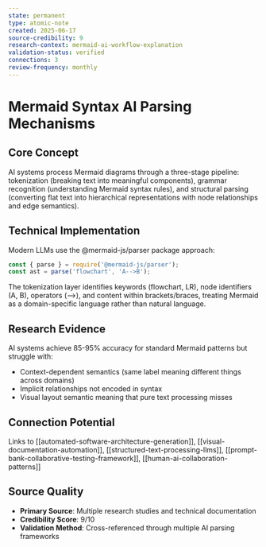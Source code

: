 ```yaml
---
state: permanent
type: atomic-note
created: 2025-06-17
source-credibility: 9
research-context: mermaid-ai-workflow-explanation
validation-status: verified
connections: 3
review-frequency: monthly
---
```


# Mermaid Syntax AI Parsing Mechanisms

## Core Concept
AI systems process Mermaid diagrams through a three-stage pipeline: tokenization (breaking text into meaningful components), grammar recognition (understanding Mermaid syntax rules), and structural parsing (converting flat text into hierarchical representations with node relationships and edge semantics).

## Technical Implementation
Modern LLMs use the @mermaid-js/parser package approach:
```javascript
const { parse } = require('@mermaid-js/parser');
const ast = parse('flowchart', 'A-->B');
```

The tokenization layer identifies keywords (flowchart, LR), node identifiers (A, B), operators (-->), and content within brackets/braces, treating Mermaid as a domain-specific language rather than natural language.

## Research Evidence
AI systems achieve 85-95% accuracy for standard Mermaid patterns but struggle with:
- Context-dependent semantics (same label meaning different things across domains)
- Implicit relationships not encoded in syntax
- Visual layout semantic meaning that pure text processing misses

## Connection Potential
Links to [[automated-software-architecture-generation]], [[visual-documentation-automation]], [[structured-text-processing-llms]], [[prompt-bank-collaborative-testing-framework]], [[human-ai-collaboration-patterns]]

## Source Quality
- **Primary Source**: Multiple research studies and technical documentation
- **Credibility Score**: 9/10
- **Validation Method**: Cross-referenced through multiple AI parsing frameworks